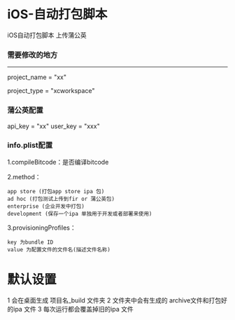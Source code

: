 # iOS-自动打包脚本
iOS自动打包脚本
上传蒲公英

### 需要修改的地方
*****************************
project_name =  "xx"

project_type = "xcworkspace"

### 蒲公英配置
api_key = "xx"
user_key = "xxx"



### info.plist配置
1.compileBitcode：是否编译bitcode

2.method：
```
app store (打包app store ipa 包)
ad hoc (打包测试上传到fir or 蒲公英包)
enterprise (企业开发中打包)
development (保存一个ipa 单独用于开发或者部署来使用)
```

3.provisioningProfiles：
```
key 为bundle ID  
value 为配置文件的文件名(描述文件名称)
```

# 默认设置
1 会在桌面生成 项目名_build 文件夹
2 文件夹中会有生成的 archive文件和打包好的ipa 文件
3 每次运行都会覆盖掉旧的ipa 文件

